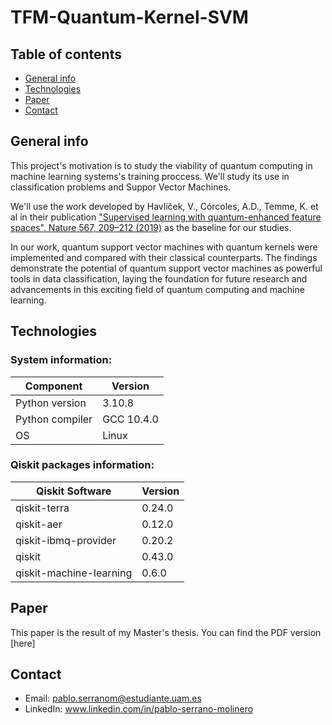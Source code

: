# TFM-Quantum-Kernel-SVM

## Table of contents
* [General info](#general-info)
* [Technologies](#technologies)
* [Paper](#Paper)
* [Contact](#Contact)


## General info
This project's motivation is to study the viability of quantum computing in machine learning systems's training proccess. We'll study its use in classification problems and Suppor Vector Machines. 

We'll use the work developed by Havlíček, V., Córcoles, A.D., Temme, K. et al in their publication ["Supervised learning with quantum-enhanced feature spaces". Nature 567, 209–212 (2019)](https://arxiv.org/pdf/1804.11326.pdf) as the baseline for our studies.

In our work, quantum support vector machines with quantum kernels were implemented and compared with their classical counterparts. The findings demonstrate the potential of quantum support vector machines as powerful tools in data classification, laying the foundation for future research and advancements in this exciting field of quantum computing and machine learning.

## Technologies

### System  information:
|Component|Version|
|---|---|
|Python version|	3.10.8|
|Python compiler|	GCC 10.4.0|
|OS|Linux|

### Qiskit packages information: 

|  Qiskit Software | Version |
|---|---|
|  qiskit-terra |  0.24.0 |
|  qiskit-aer | 0.12.0 |
|  qiskit-ibmq-provider |  0.20.2 |
|  qiskit |  0.43.0 |
|  qiskit-machine-learning | 0.6.0 |


## Paper

This paper is the result of my Master's thesis. You can find the PDF version [here]

## Contact 

* Email: pablo.serranom@estudiante.uam.es
* LinkedIn: www.linkedin.com/in/pablo-serrano-molinero
